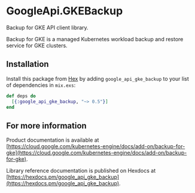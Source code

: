 # GoogleApi.GKEBackup

Backup for GKE API client library.

Backup for GKE is a managed Kubernetes workload backup and restore service for GKE clusters.

## Installation

Install this package from [Hex](https://hex.pm) by adding
`google_api_gke_backup` to your list of dependencies in `mix.exs`:

```elixir
def deps do
  [{:google_api_gke_backup, "~> 0.5"}]
end
```

## For more information

Product documentation is available at [https://cloud.google.com/kubernetes-engine/docs/add-on/backup-for-gke](https://cloud.google.com/kubernetes-engine/docs/add-on/backup-for-gke).

Library reference documentation is published on Hexdocs at
[https://hexdocs.pm/google_api_gke_backup](https://hexdocs.pm/google_api_gke_backup).
